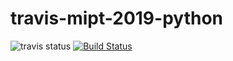 # travis-mipt-2019-python
![travis status](https://api.travis-ci.org/stetsyuk/travis-mipt-2019-python.svg?branch=master)
[![Build Status](https://travis-ci.com/HavingFun0/Python-MIPT-1s.svg?branch=master)](https://travis-ci.com/HavingFun0/Python-MIPT-1s)
